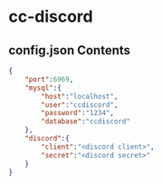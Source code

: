 # cc-discord

## config.json Contents

```json
{
    "port":6969,
	"mysql":{
		"host":"localhost",
		"user":"ccdiscord",
		"password":"1234",
		"database":"ccdiscord"
	},
    "discord":{
        "client":"<discord client>",
        "secret":"<discord secret>"
    }
}
```